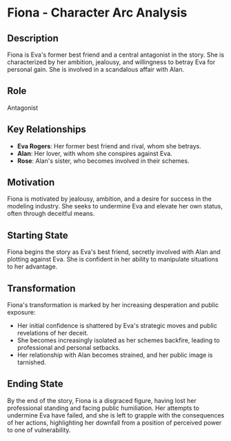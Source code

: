 # Fiona - Character Arc Analysis

## Description
Fiona is Eva's former best friend and a central antagonist in the story. She is characterized by her ambition, jealousy, and willingness to betray Eva for personal gain. She is involved in a scandalous affair with Alan.

## Role
Antagonist

## Key Relationships
- **Eva Rogers**: Her former best friend and rival, whom she betrays.
- **Alan**: Her lover, with whom she conspires against Eva.
- **Rose**: Alan's sister, who becomes involved in their schemes.

## Motivation
Fiona is motivated by jealousy, ambition, and a desire for success in the modeling industry. She seeks to undermine Eva and elevate her own status, often through deceitful means.

## Starting State
Fiona begins the story as Eva's best friend, secretly involved with Alan and plotting against Eva. She is confident in her ability to manipulate situations to her advantage.

## Transformation
Fiona's transformation is marked by her increasing desperation and public exposure:
- Her initial confidence is shattered by Eva's strategic moves and public revelations of her deceit.
- She becomes increasingly isolated as her schemes backfire, leading to professional and personal setbacks.
- Her relationship with Alan becomes strained, and her public image is tarnished.

## Ending State
By the end of the story, Fiona is a disgraced figure, having lost her professional standing and facing public humiliation. Her attempts to undermine Eva have failed, and she is left to grapple with the consequences of her actions, highlighting her downfall from a position of perceived power to one of vulnerability.